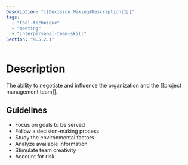 ```yaml
---
Description: "[[Decision Making#Description|📝]]"
tags:
  - "tool-technique"
  - "meeting"
  - "interpersonal-team-skill"
Section: "9.5.2.1"
---
```

# Description
The ability to negotiate and influence the organization and the [[project management team]].
## Guidelines
- Focus on goals to be served
- Follow a decision-making process
- Study the environmental factors
- Analyze available information
- Stimulate team creativity
- Account for risk